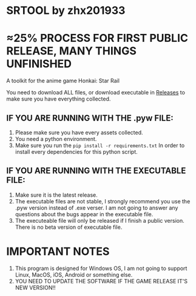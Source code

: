 # SRTOOL by zhx201933
# ≈25% PROCESS FOR FIRST PUBLIC RELEASE, MANY THINGS UNFINISHED
A toolkit for the anime game Honkai: Star Rail

You need to download ALL files, or download executable in [Releases](https://github.com/Bugstudios/srtool/releases) to make sure you have everything collected.

## IF YOU ARE RUNNING WITH THE .pyw FILE:
  1. Please make sure you have every assets collected.
  2. You need a python environment.
  3. Make sure you run the
     `pip install -r requirements.txt`
     In order to install every dependencies for this python script.
     
## IF YOU ARE RUNNING WITH THE EXECUTABLE FILE:
  1. Make sure it is the latest release.
  2. The executable files are not stable, I strongly recommend you use the .pyw version instead of .exe verser. I am not going to answer any questions about the bugs appear in the executable file.
  3. The executeable file will only be released if I finish a public version. There is no beta version of executable file.

# IMPORTANT NOTES
  1. This program is designed for Windows OS, I am not going to support Linux, MacOS, iOS, Android or something else.
  2. YOU NEED TO UPDATE THE SOFTWARE IF THE GAME RELEASE IT'S NEW VERSION!!
